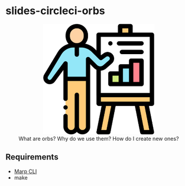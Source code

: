 slides-circleci-orbs
===

<p align="center">
	<img width="300" src="https://raw.githubusercontent.com/timo-reymann/timo-reymann/master/.images/reference/icon-present.png">
    <br />
    What are orbs? Why do we use them? How do I create new ones? 
</p>

## Requirements

- [Marp CLI](https://github.com/marp-team/marp-cli)
- make
